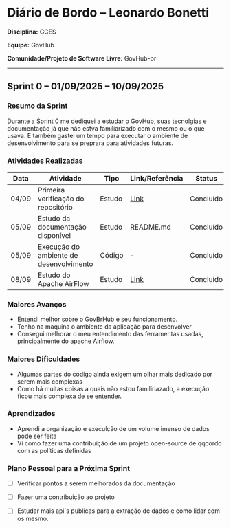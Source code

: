 # Diário de Bordo – Leonardo Bonetti

**Disciplina:** GCES

**Equipe:** GovHub

**Comunidade/Projeto de Software Livre:** GovHub-br

---

## Sprint 0 – 01/09/2025 – 10/09/2025

### Resumo da Sprint

Durante a Sprint 0 me dediquei a estudar o GovHub, suas tecnolgias e documentação já que não estva familiarizado com o mesmo ou o que usava. E também gastei um tempo para executar o ambiente de desenvolvimento para se preprara para atividades futuras.

### Atividades Realizadas

| Data | Atividade | Tipo | Link/Referência | Status |
|------|-----------|------|-----------------|---------|
| 04/09 | Primeira verificação do repositório | Estudo | [Link](https://github.com/GovHub-br/data-application-gov-hub) | Concluído |
| 05/09 | Estudo da documentação disponível | Estudo | README.md | Concluído |
| 05/09 | Execução do ambiente de desenvolvimento | Código | - | Concluído |
| 08/09 | Estudo do Apache AirFlow | Estudo | [Link](https://airflow.apache.org/docs/) | Concluído |

### Maiores Avanços

* Entendi melhor sobre o GovBrHub e seu funcionamento.
* Tenho na maquina o ambiente da aplicação para desenvolver
* Consegui melhorar o meu entendimento das ferramentas usadas, principalmente do apache Airflow.

### Maiores Dificuldades

* Algumas partes do código ainda exigem um olhar mais dedicado por serem mais complexas
* Como há muitas coisas a quais não estou familiriazado, a execução ficou mais complexa de se entender.

### Aprendizados

* Aprendi a organização e execulção de um volume imenso de dados pode ser feita
* Vi como fazer uma contribuição de um projeto open-source de qqcordo com as políticas definidas

### Plano Pessoal para a Próxima Sprint

* [ ] Verificar pontos a serem melhorados da documentação
* [ ] Fazer uma contribuição ao projeto
* [ ] Estudar mais api´s publicas para a extração de dados e como lidar com os mesmo.

